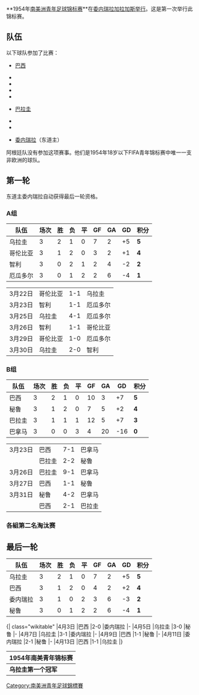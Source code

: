 **1954年[南美洲青年足球锦标赛](https://zh.wikipedia.org/wiki/南美洲青年足球锦标赛 "wikilink")**在[委内瑞拉](https://zh.wikipedia.org/wiki/委内瑞拉 "wikilink")[加拉加斯举行](https://zh.wikipedia.org/wiki/加拉加斯 "wikilink")。这是第一次举行此锦标赛。

## 队伍

以下球队参加了比赛：

  - [巴西](https://zh.wikipedia.org/wiki/Brazil_national_under-20_football_team "wikilink")

  -
  -
  -
  -
  - [巴拉圭](https://zh.wikipedia.org/wiki/Paraguay_national_under-20_football_team "wikilink")

  -
  -
  - [委内瑞拉](https://zh.wikipedia.org/wiki/Venezuela_national_under-20_football_team "wikilink")（东道主）

阿根廷队没有参加这项赛事。他们是1954年18岁以下FIFA青年锦标赛中唯一一支非欧洲的球队。

## 第一轮

东道主委内瑞拉自动获得最后一轮资格。

### A组

| 队伍   | 场次 | 胜 | 负 | 平 | GF | GA | GD  | 积分    |
| ---- | -- | - | - | - | -- | -- | --- | ----- |
| 乌拉圭  | 3  | 2 | 1 | 0 | 7  | 2  | \+5 | **5** |
| 哥伦比亚 | 3  | 1 | 2 | 0 | 3  | 2  | \+1 | **4** |
| 智利   | 3  | 0 | 2 | 1 | 2  | 4  | \-2 | **2** |
| 厄瓜多尔 | 3  | 0 | 1 | 2 | 2  | 6  | \-4 | **1** |

|       |      |     |      |
| ----- | ---- | --- | ---- |
| 3月22日 | 哥伦比亚 | 1-1 | 乌拉圭  |
| 3月23日 | 智利   | 1-1 | 厄瓜多尔 |
| 3月25日 | 乌拉圭  | 4-1 | 厄瓜多尔 |
| 3月26日 | 智利   | 1-1 | 哥伦比亚 |
| 3月29日 | 哥伦比亚 | 1-0 | 厄瓜多尔 |
| 3月30日 | 乌拉圭  | 2-0 | 智利   |

### B组

| 队伍  | 场次 | 胜 | 负 | 平 | GF | GA | GD   | 积分    |
| --- | -- | - | - | - | -- | -- | ---- | ----- |
| 巴西  | 3  | 2 | 1 | 0 | 10 | 3  | \+7  | **5** |
| 秘鲁  | 3  | 1 | 2 | 0 | 7  | 5  | \+2  | **4** |
| 巴拉圭 | 3  | 1 | 1 | 1 | 12 | 5  | \+7  | **3** |
| 巴拿马 | 3  | 0 | 0 | 3 | 4  | 20 | \-16 | **0** |

|       |     |     |     |
| ----- | --- | --- | --- |
| 3月23日 | 巴西  | 7-1 | 巴拿马 |
|       | 巴拉圭 | 2-2 | 秘鲁  |
| 3月26日 | 巴拉圭 | 9-1 | 巴拿马 |
| 3月27日 | 巴西  | 1-1 | 秘鲁  |
| 3月31日 | 秘鲁  | 4-2 | 巴拿马 |
|       | 巴西  | 2-1 | 巴拉圭 |

### 各組第二名淘汰赛

## 最后一轮

| 队伍   | 场次 | 胜 | 负 | 平 | GF | GA | GD  | 积分    |
| ---- | -- | - | - | - | -- | -- | --- | ----- |
| 乌拉圭  | 3  | 2 | 1 | 0 | 7  | 2  | \+5 | **5** |
| 巴西   | 3  | 1 | 2 | 0 | 4  | 2  | \+2 | **4** |
| 委内瑞拉 | 3  | 1 | 0 | 2 | 3  | 6  | \-3 | **2** |
| 秘鲁   | 3  | 0 | 1 | 2 | 2  | 6  | \-4 | **1** |


{| class="wikitable" |4月3日 |巴西 |2-0 |委内瑞拉 |- |4月5日 |乌拉圭 |3-0 |秘鲁 |-
|4月7日 |乌拉圭 |3-1 |委内瑞拉 |- |4月9日 |巴西 |1-1 |秘鲁 |- |4月11日 |委内瑞拉 |2-1 |秘鲁
|- |4月13日 |巴西 |1-1 |乌拉圭 |}

| 1954年南美青年锦标赛 |
| ------------ |
| **乌拉圭第一个冠军** |

[Category:南美洲青年足球錦標賽](https://zh.wikipedia.org/wiki/Category:南美洲青年足球錦標賽 "wikilink")
